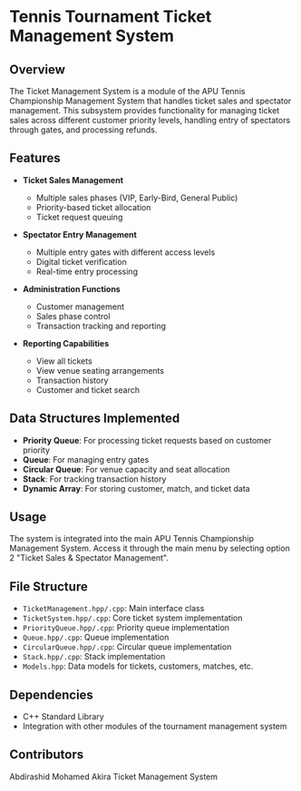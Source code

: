 # Tennis Tournament Ticket Management System

## Overview
The Ticket Management System is a module of the APU Tennis Championship Management System that handles ticket sales and spectator management. This subsystem provides functionality for managing ticket sales across different customer priority levels, handling entry of spectators through gates, and processing refunds.

## Features
- **Ticket Sales Management**
  - Multiple sales phases (VIP, Early-Bird, General Public)
  - Priority-based ticket allocation
  - Ticket request queuing

- **Spectator Entry Management**
  - Multiple entry gates with different access levels
  - Digital ticket verification
  - Real-time entry processing

- **Administration Functions**
  - Customer management
  - Sales phase control
  - Transaction tracking and reporting

- **Reporting Capabilities**
  - View all tickets
  - View venue seating arrangements
  - Transaction history
  - Customer and ticket search

## Data Structures Implemented
- **Priority Queue**: For processing ticket requests based on customer priority
- **Queue**: For managing entry gates
- **Circular Queue**: For venue capacity and seat allocation
- **Stack**: For tracking transaction history 
- **Dynamic Array**: For storing customer, match, and ticket data

## Usage
The system is integrated into the main APU Tennis Championship Management System. Access it through the main menu by selecting option 2 "Ticket Sales & Spectator Management".

## File Structure
- `TicketManagement.hpp/.cpp`: Main interface class
- `TicketSystem.hpp/.cpp`: Core ticket system implementation
- `PriorityQueue.hpp/.cpp`: Priority queue implementation
- `Queue.hpp/.cpp`: Queue implementation
- `CircularQueue.hpp/.cpp`: Circular queue implementation
- `Stack.hpp/.cpp`: Stack implementation
- `Models.hpp`: Data models for tickets, customers, matches, etc.

## Dependencies
- C++ Standard Library
- Integration with other modules of the tournament management system

## Contributors
Abdirashid Mohamed Akira Ticket Management System